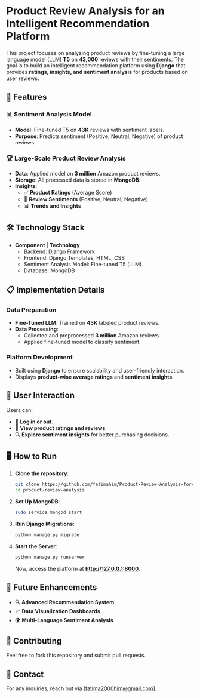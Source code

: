# Product Review Analysis for an Intelligent Recommendation Platform

This project focuses on analyzing product reviews by fine-tuning a large language model (LLM) **T5** on **43,000** reviews with their sentiments. The goal is to build an intelligent recommendation platform using **Django** that provides **ratings, insights, and sentiment analysis** for products based on user reviews.

## 🚀 Features

### 📊 Sentiment Analysis Model
- **Model**: Fine-tuned T5 on **43K** reviews with sentiment labels.
- **Purpose**: Predicts sentiment (Positive, Neutral, Negative) of product reviews.

### 🏆 Large-Scale Product Review Analysis
- **Data**: Applied model on **3 million** Amazon product reviews.
- **Storage**: All processed data is stored in **MongoDB**.
- **Insights**:
  - ✅ **Product Ratings** (Average Score)
  - 📝 **Review Sentiments** (Positive, Neutral, Negative)
  - 📊 **Trends and Insights**

## 🛠 Technology Stack

- **Component** | **Technology**
  - Backend: Django Framework
  - Frontend: Django Templates, HTML, CSS
  - Sentiment Analysis Model: Fine-tuned T5 (LLM)
  - Database: MongoDB

## 📋 Implementation Details

### Data Preparation
- **Fine-Tuned LLM**: Trained on **43K** labeled product reviews.
- **Data Processing**:
  - Collected and preprocessed **3 million** Amazon reviews.
  - Applied fine-tuned model to classify sentiment.

### Platform Development
- Built using **Django** to ensure scalability and user-friendly interaction.
- Displays **product-wise average ratings** and **sentiment insights**.

## 🎯 User Interaction

Users can:
- 🛂 **Log in or out**.
- 📢 **View product ratings and reviews**.
- 🔍 **Explore sentiment insights** for better purchasing decisions.

## 🖥️ How to Run

1. **Clone the repository**:
   ```bash
   git clone https://github.com/fatimahim/Product-Review-Analysis-for-an-Intelligent-Recommendation-Platform
   cd product-review-analysis
   ```


3. **Set Up MongoDB**:
   ```bash
   sudo service mongod start
   ```

4. **Run Django Migrations**:
   ```bash
   python manage.py migrate
   ```

5. **Start the Server**:
   ```bash
   python manage.py runserver
   ```

   Now, access the platform at **http://127.0.0.1:8000**.

## 📌 Future Enhancements
- 🔍 **Advanced Recommendation System**
- 📈 **Data Visualization Dashboards**
- 🌍 **Multi-Language Sentiment Analysis**


## 🤝 Contributing
Feel free to fork this repository and submit pull requests.

## 📧 Contact
For any inquiries, reach out via [fatima2000him@gmail.com].

